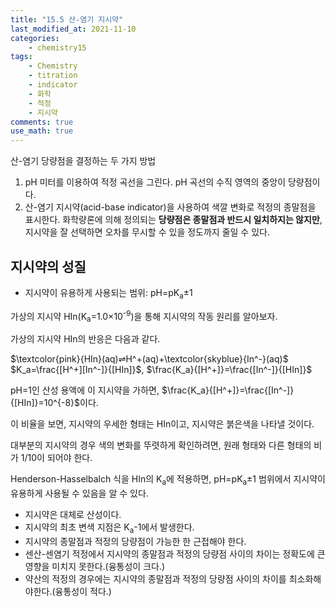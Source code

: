 ```yaml
---
title: "15.5 산-염기 지시약"
last_modified_at: 2021-11-10
categories:
    - chemistry15
tags:
    - Chemistry
    - titration
    - indicator
    - 화학
    - 적정
    - 지시약
comments: true
use_math: true
---
```


산-염기 당량점을 결정하는 두 가지 방법

1. pH 미터를 이용하여 적정 곡선을 그린다. pH 곡선의 수직 영역의 중앙이 당량점이다.
2. 산-염기 지시약(acid-base indicator)을 사용하여 색깔 변화로 적정의 종말점을 표시한다. 화학량론에 의해 정의되는 **당량점은 종말점과 반드시 일치하지는 않지만**, 지시약을 잘 선택하면 오차를 무시할 수 있을 정도까지 줄일 수 있다.

<h2>지시약의 성질</h2>

- 지시약이 유용하게 사용되는 범위: pH=pK<sub>a</sub>±1

가상의 지시약 HIn(K<sub>a</sub>=1.0×10<sup>-9</sup>)을 통해 지시약의 작동 원리를 알아보자.

가상의 지시약 HIn의 반응은 다음과 같다.

$\textcolor{pink}{HIn}(aq)⇌H^+(aq)+\textcolor{skyblue}{In^-}(aq)$\
$K_a=\frac{[H^+][In^-]}{[HIn]}$, $\frac{K_a}{[H^+]}=\frac{[In^-]}{[HIn]}$

pH=1인 산성 용액에 이 지시약을 가하면, $\frac{K_a}{[H^+]}=\frac{[In^-]}{[HIn]}=10^{-8}$이다.

이 비율을 보면, 지시약의 우세한 형태는 HIn이고, 지시약은 붉은색을 나타낼 것이다. 

대부분의 지시약의 경우 색의 변화를 뚜렷하게 확인하려면, 원래 형태와 다른 형태의 비가 1/10이 되어야 한다. 

Henderson-Hasselbalch 식을 HIn의 K<sub>a</sub>에 적용하면, pH=pK<sub>a</sub>±1 범위에서 지시약이 유용하게 사용될 수 있음을 알 수 있다.

- 지시약은 대체로 산성이다.
- 지시약의 최초 변색 지점은 K<sub>a</sub>-1에서 발생한다.
- 지시약의 종말점과 적정의 당량점이 가능한 한 근접해야 한다.
- 센산-센염기 적정에서 지시약의 종말점과 적정의 당량점 사이의 차이는 정확도에 큰 영향을 미치지 못한다.(융통성이 크다.)
- 약산의 적정의 경우에는 지시약의 종말점과 적정의 당량점 사이의 차이를 최소화해야한다.(융통성이 적다.)




<meta charset="UTF-8">
<title>percent style test</title>
<link rel="stylesheet" href="https://uicdn.toast.com/tui.chart/latest/tui-chart.min.css">
<script type='text/javascript' src='https://uicdn.toast.com/tui.code-snippet/v1.5.0/tui-code-snippet.min.js'></script>
<script type='text/javascript' src='https://uicdn.toast.com/tui.chart/latest/raphael.js'></script>
<script src="https://uicdn.toast.com/tui.chart/latest/tui-chart.min.js"></script>

<div id='chart-area'></div>

<script type="text/javascript">
    var container = document.getElementById('chart-area');
    var data = {
        categories: ['May', 'June', 'July', 'Aug', 'Sep', 'Oct', 'Nov', 'Dec'],
        series: [
            {
                name: 'Budget',
                data: [4000, 5000, 3000, 5000, 7000, 6000, 4000, 1000]
            },
            {
                name: 'Income',
                data: [7000, 8000, 1000, 7000, 2000, 7000, 3000, 5000]
            },
            {
                name: 'Expenses',
                data: [-5000, -4000, -4000, -6000, -3000, -4000, -5000, -7000]
            },
            {
                name: 'Debt',
                data: [-3000, -6000, -3000, -3000, -1000, -2000, -4000, -3000]
            }
        ]
    };
    var options = {
        chart: {
            width: 100%,
            height: 540,
            title: 'Monthly Revenue',
            format: '1,000'
        },
        yAxis: {
            title: 'Amount'
        },
        xAxis: {
            title: 'Month'
        },
        series: {
            stackType: 'percent',
            barWidth: 12%
        },
        tooltip: {
            grouped: true
        },
        legend: {
            align: 'bottom4000'
        }
    };
    var theme = {
        series: {
            colors: [
                '#83b14e', '#458a3f', '#295ba0', '#2a4175', '#289399',
                '#289399', '#617178', '#8a9a9a', '#516f7d', '#dddddd'
            ]
        }
    };

    // For apply theme

    // tui.chart.registerTheme('myTheme', theme);
    // options.theme = 'myTheme';

    tui.chart.columnChart(container, data, options);
</script>